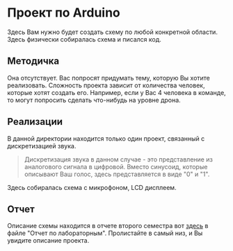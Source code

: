 # Проект по Arduino

Здесь Вам нужно будет создать схему по любой конкретной области. Здесь физически собиралась схема и писался код. 

## Методичка 

Она отсутствует. Вас попросят придумать тему, которую Вы хотите реализовать.
Сложность проекта зависит от количества человек, которые хотят создать его.
Например, если у Вас 4 человека в команде, то могут попросить сделать что-нибудь на уровне дрона.  

## Реализации

В данной директории находится только один проект, связанный с дискретизацией звука.

> Дискретизация звука в данном случае - это представление из аналогового сигнала в цифровой.
> Вместо синусоид, которые описывают Ваш голос, здесь представляется в виде "0" и "1".

Здесь собиралась схема с микрофоном, LCD дисплеем. 

## Отчет 

Описание схемы находится в отчете второго семестра вот [здесь](computer_hardware/asm) в файле "Отчет по лабораторным".
Пролистайте в самый низ, и Вы увидите описание проекта. 
